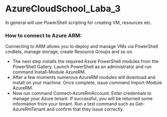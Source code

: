 # AzureCloudSchool_Laba_3
In general will use PowerShell scripting for creating VM, resources etc.

### How to connect to Azure ARM:
Connecting to ARM allows you to deploy and manage VMs via PowerShell cmdlets, manage storage, create Resource Groups and so on.
- The next step installs the required Azure PowerShell modules from the PowerShell Gallery. Launch PowerShell as an administrator and run command Install-Module AzureRM.
- After a few moments numerous AzureRM modules will download and install on your machine. Once complete, issue command Import-Module AzureRM.
- Now run command Connect-AzureRmAccount. Enter credentials to manage your Azure tenant.
If successful, you will be returned some information from your tenant. Run a test command such as Get-AzureRmTenant and confirm that they issue correctly.
